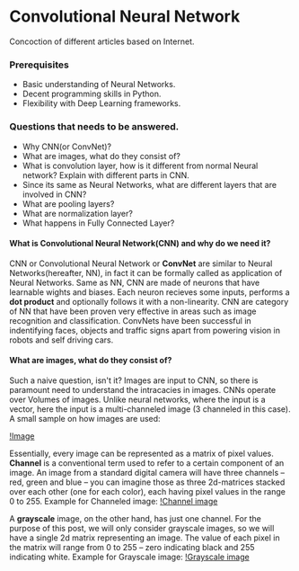 # Convolutional Neural Network
Concoction of different articles based on Internet.

### Prerequisites
- Basic understanding of Neural Networks.
- Decent programming skills in Python.
- Flexibility with Deep Learning frameworks.

### Questions that needs to be answered.
- Why CNN(or ConvNet)?
- What are images, what do they consist of?
- What is convolution layer, how is it different from normal Neural network? Explain with different parts in CNN.
- Since its same as Neural Networks, what are different layers that are involved in CNN?
- What are pooling layers?
- What are normalization layer?
- What happens in Fully Connected Layer?


#### What is Convolutional Neural Network(CNN) and why do we need it?
CNN or Convolutional Neural Network or **ConvNet** are similar to Neural Networks(hereafter, NN), in fact it can be formally called as application of Neural Networks. Same as NN, CNN are made of neurons that have learnable wights and biases. Each neuron recieves some inputs, performs a **dot product** and optionally follows it with a non-linearity.
    CNN are category of NN that have been proven very effective in areas such as image recognition and classification. ConvNets have been successful in indentifying faces, objects and traffic signs apart from powering vision in robots and self driving cars.

#### What are images, what do they consist of?
Such a naive question, isn't it? Images are input to CNN, so there is paramount need to understand the intracacies in images. CNNs operate over Volumes of images.
Unlike neural networks, where the input is a vector, here the input is a multi-channeled image (3 channeled in this case). A small sample on how images are used: 

[!Image](https://ujwlkarn.files.wordpress.com/2016/08/screen-shot-2016-08-07-at-4-59-29-pm.png?w=748)

Essentially, every image can be represented as a matrix of pixel values.
**Channel** is a conventional term used to refer to a certain component of an image. An image from a standard digital camera will have three channels – red, green and blue – you can imagine those as three 2d-matrices stacked over each other (one for each color), each having pixel values in the range 0 to 255. Example for Channeled image: 
[!Channel image](https://static1.squarespace.com/static/54856bade4b0c4cdfb17e3c0/t/57edf15c9f74563967b893a2/1475211614805/?format=750w)

A **grayscale** image, on the other hand, has just one channel. For the purpose of this post, we will only consider grayscale images, so we will have a single 2d matrix representing an image. The value of each pixel in the matrix will range from 0 to 255 – zero indicating black and 255 indicating white. Example for Grayscale image: 
[!Grayscale image](https://ujwlkarn.files.wordpress.com/2016/08/8-gif.gif?w=192&h=192)